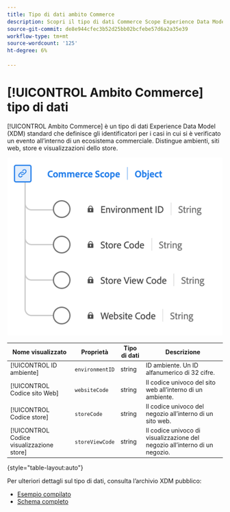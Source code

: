 ```yaml
---
title: Tipo di dati ambito Commerce
description: Scopri il tipo di dati Commerce Scope Experience Data Model (XDM).
source-git-commit: de8e944cfec3b52d25bb02bcfebe57d6a2a35e39
workflow-type: tm+mt
source-wordcount: '125'
ht-degree: 6%

---
```


# [!UICONTROL Ambito Commerce] tipo di dati

[!UICONTROL Ambito Commerce] è un tipo di dati Experience Data Model (XDM) standard che definisce gli identificatori per i casi in cui si è verificato un evento all’interno di un ecosistema commerciale. Distingue ambienti, siti web, store e visualizzazioni dello store.

![Diagramma del tipo di dati Ambito Commerce.](../images/data-types/commerce-scope.png)

| Nome visualizzato | Proprietà | Tipo di dati | Descrizione |
|---------------------------------|-------------------|-----------|-------------------------------------------------------|
| [!UICONTROL ID ambiente] | `environmentID` | string | ID ambiente. Un ID alfanumerico di 32 cifre. |
| [!UICONTROL Codice sito Web] | `websiteCode` | string | Il codice univoco del sito web all’interno di un ambiente. |
| [!UICONTROL Codice store] | `storeCode` | string | Il codice univoco del negozio all’interno di un sito web. |
| [!UICONTROL Codice visualizzazione store] | `storeViewCode` | string | Il codice univoco di visualizzazione del negozio all’interno di un negozio. |

{style="table-layout:auto"}

Per ulteriori dettagli sul tipo di dati, consulta l’archivio XDM pubblico:

* [Esempio compilato](https://github.com/adobe/xdm/blob/master/components/datatypes/commercescope.example.1.json)
* [Schema completo](https://github.com/adobe/xdm/blob/master/components/datatypes/commercescope.schema.json)
